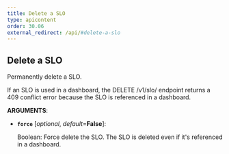 ```yaml
---
title: Delete a SLO
type: apicontent
order: 30.06
external_redirect: /api/#delete-a-slo
---
```


## Delete a SLO

Permanently delete a SLO.

If an SLO is used in a dashboard, the DELETE /v1/slo/ endpoint returns a 409 conflict error because the SLO is referenced in a dashboard.

**ARGUMENTS**:

* **`force`** [*optional*, *default*=**False**]:

    Boolean: Force delete the SLO. The SLO is deleted even if it's referenced in a dashboard.
